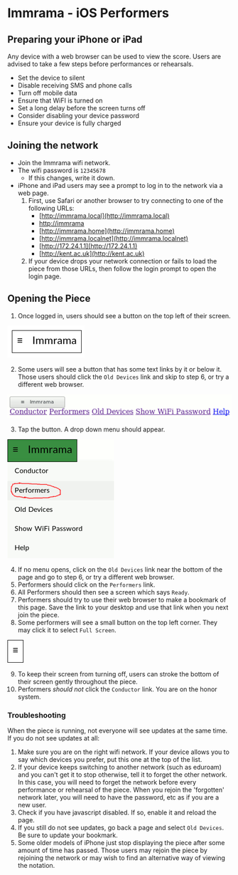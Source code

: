 # Immrama - iOS Performers

## Preparing your iPhone or iPad

Any device with a web browser can be used to view the score. Users
are advised to take a few steps before performances or rehearsals.

* Set the device to silent
* Disable receiving SMS and phone calls
* Turn off mobile data
* Ensure that WiFI is turned on
* Set a long delay before the screen turns off
* Consider disabling your device password
* Ensure your device is fully charged


## Joining the network

* Join the Immrama wifi network.
* The wifi password is `12345678`
    *   If this changes, write it down.
* iPhone and iPad users may see a prompt to log in to the network via a web page.
    1. First, use Safari or another browser to try connecting to one of the following URLs:
        *   [http://immrama.local](http://immrama.local)
        *   [http://immrama](http://immrama)
        *   [http://immrama.home](http://immrama.home)
        *   [http://immrama.localnet](http://immrama.localnet)
        *   [http://172.24.1.1](http://172.24.1.1)
        *   [http://kent.ac.uk](http://kent.ac.uk)
    2. If your device drops your network connection or fails to load the piece from those URLs, then follow the login prompt to open the login page.


## Opening the Piece

1. Once logged in, users should see a button on the top left of their screen.

  ![Button](./menu.png)

2. Some users will see a button that has some text links
    by it or below it. Those users should click the `Old Devices` link and skip to step 6, or try a different web browser.

  ![If you see this, click 'Old Devices'](./menu-glitch.png)

3. Tap the button. A drop down menu should appear.

  ![Dropdown menu](./dropdown.png)

4. If no menu opens, click on the `Old Devices` link near the bottom of the page and go to step 6, or try a different web browser.
5. Performers should click on the `Performers` link.
6. All Performers should then see a screen which says `Ready`.
7. Performers should try to use their web browser to make a bookmark of this page. Save the link to your desktop and use that link when you next join the piece.
8. Some performers will see a small button on the top left corner. They may click it to select `Full Screen`.

  ![Small button](./hamburger.png)

9. To keep their screen from turning off, users can stroke the bottom of their screen gently throughout the piece.
10. Performers _should not_ click the `Conductor` link. You are on the honor system.

### Troubleshooting

When the piece is running, not everyone will see updates at the same time. If you do not see updates at all:

1. Make sure you are on the right wifi network. If your device allows you to say which devices you prefer,
put this one at the top of the list.
2. If your device keeps switching to another network (such as eduroam) and you can't get it to stop otherwise, tell it to forget the other network. In this case, you will need to forget the network before every performance or
rehearsal of the piece. When you rejoin the 'forgotten' network later, you will need to have the
password, etc as if you are a new user.
3. Check if you have javascript disabled. If so, enable it and reload the page.
4. If you still do not see updates, go back a page and select `Old Devices`. Be sure to update your bookmark.
5. Some older models of iPhone just stop displaying the piece after some amount of time has passed. Those users may rejoin the piece by rejoining the network or may wish to find an alternative way of viewing the notation.
